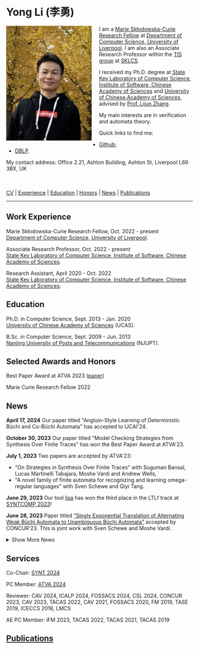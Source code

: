 # Yong Li (李勇)

<div style="float:left; padding-right:20px;">
    <img src="./img/pic.jpg" alt="liyong" width="230.7" height="309.3">
</div>


I am a <a href="https://marie-sklodowska-curie-actions.ec.europa.eu/">Marie Skłodowska-Curie Research Fellow</a> at <a href="https://www.liverpool.ac.uk/computer-science/">Department of Computer Science, University of Liverpool</a>.
I am also an Associate Research Professor within the <a href="https://tis.ios.ac.cn/">TIS group</a> at <a href="http://lcs.ios.ac.cn/"> SKLCS</a>.  

I received my Ph.D. degree at <a href="http://lcs.ios.ac.cn/">State Key Laboratory of Computer Science, Institute of Software, Chinese Academy of Sciences</a> and <a href="https://english.ucas.ac.cn">University of Chinese Academy of Sciences</a>, advised by <a href="https://iscasmc.ios.ac.cn/?page_id=148">Prof. Lijun Zhang</a>.

My main interests are in verification and automata theory.

Quick links to find me:
+ <a href="https://github.com/liyong31">Github</a>;
+ <a href="https://dblp.org/pid/93/2334-31.html">DBLP</a>.

<p>My contact address: Office 2.21, Ashton Building, Ashton St, Liverpool L69 3BX, UK</p>

<br><br>
[CV](./pdf/cv.pdf) | [Experience](#work-experience) | [Education](#education)
| [Honors](#selected-awards-and-honors)  | [News](#news) | [Publications](#publications) 

---
## Work Experience

Marie Skłodowska-Curie Research Fellow, Oct. 2022 - present <br/>
<a href="https://www.liverpool.ac.uk/computer-science/">Department of Computer Science, University of Liverpool</a>.

Associate Research Professor, Oct. 2022 - present <br/>
<a href="http://lcs.ios.ac.cn/">State Key Laboratory of Computer Science, Institute of Software, Chinese Academy of Sciences</a>.

Research Assistant, April 2020 - Oct. 2022 <br/>
<a href="http://lcs.ios.ac.cn/">State Key Laboratory of Computer Science, Institute of Software, Chinese Academy of Sciences</a>.


## Education

Ph.D. in Computer Science, Sept. 2013 - Jan. 2020 <br/>
<a href="https://english.ucas.ac.cn">University of Chinese Academy of Sciences</a> (UCAS).

B.Sc. in Computer Science, Sept. 2009 - Jun. 2013 <br/>
<a href="http://www.njupt.edu.cn/en/">Nanjing University of Posts and Telecommunications</a> (NJUPT).


## Selected Awards and Honors
<!-- Your honors content goes here -->
Best Paper Award at ATVA 2023 ([paper](./pdf/ATVA2023a.pdf))

Marie Curie Research Fellow 2022





## News
<!-- Your news content goes here -->
<!-- First 5 news items -->

**April 17, 2024**
Our paper titled "Angluin-Style Learning of Deterministic Büchi and Co-Büchi Automata" has accepted to IJCAI'24.

**October 30, 2023**
Our paper titled "Model Checking Strategies from Synthesis Over Finite Traces" has won the Best Paper Award at ATVA'23.

**July 1, 2023**
Two papers are accepted by ATVA'23:
* "On Strategies in Synthesis Over Finite Traces" with Suguman Bansal, Lucas Martinelli Tabajara, Moshe Vardi and Andrew Wells,
* "A novel family of finite automata for recognizing and learning omega-regular languages" with Sven Schewe and Qiyi Tang.


**June 29, 2023**
Our tool [lisa](https://github.com/liyong31/lisa) has won the third place in the LTLf track at [SYNTCOMP 2023](http://www.syntcomp.org/)!

**June 28, 2023**
Paper titled ["Singly Exponential Translation of Alternating Weak Büchi Automata to Unambiguous Büchi Automata"](https://arxiv.org/pdf/2305.09966.pdf) accepted by CONCUR'23.
This is joint work with Sven Schewe and Moshe Vardi.


<details>
  <summary>Show More News</summary>

  <!-- Remaining news items -->
  <p><strong>December 23, 2022</strong><br>
  Paper titled "Modular Mix-and-Match Complementation of Büchi automata" accepted by TACAS'23.<br>
  This is joint work with Vojtěch Havlena, Ondřej Lengál, Barbora Šmahlíková, and Andrea Turrini.</p>

  <p><strong>September 6, 2022</strong><br>
  Paper titled "Compositional Safety LTL Synthesis" accepted by VSTTE'22.<br>
  This is joint work with Suguman Bansal, Giuseppe De Giacomo, Antonio Di Stasio, Moshe Y. Vardi, and Shufang Zhu.</p>

  <p><strong>August 1, 2022</strong><br>
  Excited to present joint work with Moshe on Büchi determinization at <a href="https://vardifest.github.io/">VardiFest</a> to celebrate the pioneering role of Moshe Vardi in many fields.<br>
  My slide deck is available <a href="./pdf/VardiFest-talk.pdf">here</a>.</p>

  <p><strong>July 8, 2022</strong><br>
  Paper titled "Synthesizing Ranking Functions for Loop Programs via SVM" accepted by Theoretical Computer Science Journal.<br>
  <a href="./pdf/Henzinger-60.pdf">This work</a> extends our ICFEM'19 paper by utilizing SVM to learn multiphase ranking functions.</p>

  <p><strong>June 6, 2022</strong><br>
  Check out our invited <a href="./pdf/Henzinger-60.pdf">paper</a> on Büchi complementation to Thomas Henzinger Festschrift - Conference celebrating his 60th birthday.</p>

  <p><strong>June 4, 2022</strong><br>
  Submission to CAV-AE 2022 awarded <a href="https://doi.org/10.5281/zenodo.6558928">Available</a> and Reusable badges.</p>

  <p><strong>May 1, 2022</strong><br>
  Paper titled "Divide-and-Conquer Determinization of Büchi Automata based on SCC Decomposition" accepted to CAV 2022. This is joint work with Andrea Turrini, Weizhi Feng, Moshe Vardi, and Lijun Zhang.</p>

  <!-- Add more news items as needed -->
</details>

## Services
Co-Chair: [SYNT 2024](https://synt2024.github.io/)

PC Member: [ATVA 2024](https://atva-conference.org/2024/)

Reviewer: CAV 2024, ICALP 2024, FOSSACS 2024, CSL 2024, 
CONCUR 2023, CAV 2023, TACAS 2022, CAV 2021,
FOSSACS 2020, FM 2019, TASE 2019, ICECCS 2018, LMCS

AE PC Member:  iFM 2023, TACAS 2022, TACAS 2021, TACAS 2019

<!-- ## [CV](./pdf/cv.pdf) -->
## [Publications](./publications.md)
<!-- Your publications content goes here -->




